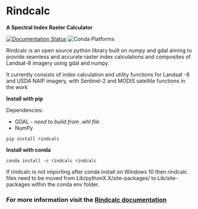 # Rindcalc 
**A Spectral Index Raster Calculator**

[![Documentation Status](https://readthedocs.org/projects/rindcalc/badge/?version=latest)](https://rindcalc.readthedocs.io/en/latest/?badge=latest)
![Conda Platforms](https://anaconda.org/rindcalc/rindcalc/badges/platforms.svg)

Rindcalc is an open source python library built on numpy and gdal aiming to
provide seamless and accurate raster index calculations and composites of 
Landsat-8 imagery using gdal and numpy.    

It currently consists of index calculation and utility functions for Landsat
-8 and USDA NAIP imagery, with Sentinel-2 and MODIS satellite functions in
the work 

**Install with pip**

Dependencies:
 * GDAL - *need to build from .whl file* 
 * NumPy

```console
pip install rindcalc
```    

**Install with conda**

```console
conda install -c rindcalc rindcalc 
```
If rindcalc is not importing after conda install on Windows 10 then rindcalc 
files need to be moved from Lib/pythonX.X/site-packages/ to Lib/site-packages
within the conda env folder. 


### For more information visit the [Rindcalc documentation](https://rindcalc.readthedocs.io/en/latest/)
